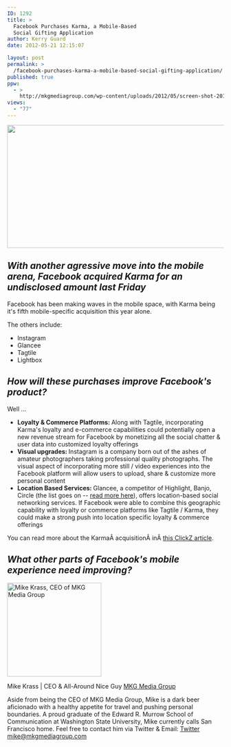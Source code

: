 ```yaml
---
ID: 1292
title: >
  Facebook Purchases Karma, a Mobile-Based
  Social Gifting Application
author: Kerry Guard
date: 2012-05-21 12:15:07

layout: post
permalink: >
  /facebook-purchases-karma-a-mobile-based-social-gifting-application/
published: true
ppw:
  - >
    http://mkgmediagroup.com/wp-content/uploads/2012/05/screen-shot-2012-03-14-at-4-58-29-pm.png
views:
  - "77"
---
```

<p style="text-align: center;"><img class="aligncenter  wp-image-1293" title="screen-shot-2012-03-14-at-4-58-29-pm" src="http://mkgmediagroup.com/wp-content/uploads/2012/05/screen-shot-2012-03-14-at-4-58-29-pm.png" alt="" width="512" height="286" /></p>
<p style="text-align: center;"></p>

<h2 style="text-align: left;"><em>With another agressive move into the mobile arena, Facebook acquired Karma for an undisclosed amount last Friday</em></h2>
Facebook has been making waves in the mobile space, with Karma being it's fifth mobile-specific acquisition this year alone.

The others include:
<ul>
	<li>Instagram</li>
	<li>Glancee</li>
	<li>Tagtile</li>
	<li>Lightbox</li>
</ul>
<h2><strong><em>How will these purchases improve Facebook's product?</em></strong></h2>
Well ...
<ul>
	<li><strong>Loyalty &amp; Commerce Platforms: </strong>Along with Tagtile, incorporating Karma's loyalty and e-commerce capabilities could potentially open a new revenue stream for Facebook by monetizing all the social chatter &amp; user data into customized loyalty offerings</li>
	<li><strong>Visual upgrades: </strong>Instagram is a company born out of the ashes of amateur photographers taking professional quality photographs. The visual aspect of incorporating more still / video experiences into the Facebook platform will allow users to upload, share &amp; customize more personal content</li>
	<li><strong>Location Based Services: </strong>Glancee, a competitor of Highlight, Banjo, Circle (the list goes on -- <a href="http://mkgmediagroup.com/location-based-apps-at-sxswi" target="_blank">read more here</a>), offers location-based social networking services. If Facebook were able to combine this geographic capability with loyalty or commerce platforms like Tagtile / Karma, they could make a strong push into location specific loyalty &amp; commerce offerings</li>
</ul>
You can read more about the KarmaÂ acquisitionÂ inÂ <a href="http://www.clickz.com/clickz/news/2178476/facebook-buys-social-gifting-mobile-app" target="_blank">this ClickZ article</a>.
<h2><strong><em>What other parts of Facebook's mobile experience need improving?</em></strong></h2>

<img src="http://mkgmediagroup.com/wp-content/uploads/2011/08/mk_median_bw_head.jpeg" alt="Mike Krass, CEO of MKG Media Group" width="219" height="218" class="alignleft size-full wp-image-1794" />

<span itemprop="jobTitle">Mike Krass | CEO & All-Around Nice Guy</span>
<a href="http://www.mkgmediagroup.com" itemprop="url">MKG Media Group</a>
</span>

Aside from being the CEO of MKG Media Group, Mike is a dark beer aficionado with a healthy appetite for travel and pushing personal boundaries. A proud graduate of the Edward R. Murrow School of Communication at Washington State University, Mike currently calls San Francisco home. Feel free to contact him via Twitter & Email:
<a href="http://www.twitter.com/mikekrass" itemprop="url">Twitter</a>
<a href="mailto:mike@mkgmediagroup.com" itemprop="email">mike@mkgmediagroup.com</a>
</div>